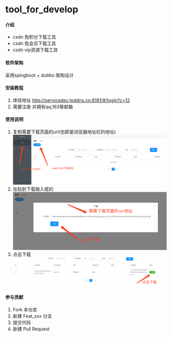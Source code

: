 # tool_for_develop

#### 介绍
+ csdn 免积分下载工具
+ csdn 免会员下载工具
+ csdn vip资源下载工具

#### 软件架构
采用spingboot + dubbo 架构设计 

#### 安装教程

1.  体验地址 http://servicedev.tpddns.cn:8181/#/login?c=12
2.  需要注册 并拥有qq,163等邮箱

#### 使用说明

1. 复制需要下载页面的url(也即是浏览器地址栏的地址)
![看看](./public/download1.png)
2. 张贴到下载输入框的
![看看](./public/download3.png)
3. 点击下载
![看看](./public/download4.png)

#### 参与贡献

1.  Fork 本仓库
2.  新建 Feat_xxx 分支
3.  提交代码
4.  新建 Pull Request











